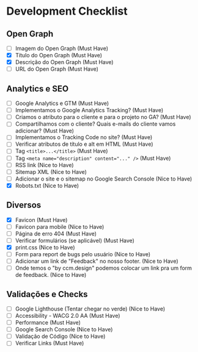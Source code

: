 # Development Checklist

## Open Graph
- [ ] Imagem do Open Graph (Must Have)
- [x] Título do Open Graph (Must Have)
- [x] Descrição do Open Graph (Must Have)
- [ ] URL do Open Graph (Must Have)

## Analytics e SEO
- [ ] Google Analytics e GTM (Must Have)
- [ ] Implementamos o Google Analytics Tracking? (Must Have)
- [ ] Criamos o atributo para o cliente e para o projeto no GA? (Must Have)
- [ ] Compartilhamos com o cliente? Quais e-mails do cliente vamos adicionar? (Must Have)
- [ ] Implementamos o Tracking Code no site? (Must Have)
- [ ] Verificar atributos de título e alt em HTML (Must Have)
- [ ] Tag `<title>...</title>` (Must Have)
- [ ] Tag `<meta name="description" content="..." />` (Must Have)
- [ ] RSS link (Nice to Have)
- [ ] Sitemap XML (Nice to Have)
- [ ] Adicionar o site e o sitemap no Google Search Console (Nice to Have)
- [x] Robots.txt (Nice to Have)

## Diversos
- [x] Favicon (Must Have)
- [ ] Favicon para mobile (Nice to Have)
- [ ] Página de erro 404 (Must Have)
- [ ] Verificar formulários (se aplicável) (Must Have)
- [x] print.css (Nice to Have)
- [ ] Form para report de bugs pelo usuário (Nice to Have)
- [ ] Adicionar um link de "Feedback" no nosso footer. (Nice to Have)
- [ ] Onde temos o "by ccm.design" podemos colocar um link pra um form de feedback. (Nice to Have)

## Validações e Checks
- [ ] Google Lighthouse (Tentar chegar no verde) (Nice to Have)
- [ ] Accessibility - WACG 2.0 AA (Must Have)
- [ ] Performance (Must Have)
- [ ] Google Search Console (Nice to Have)
- [ ] Validação de Código (Nice to Have)
- [ ] Verificar Links (Must Have)
